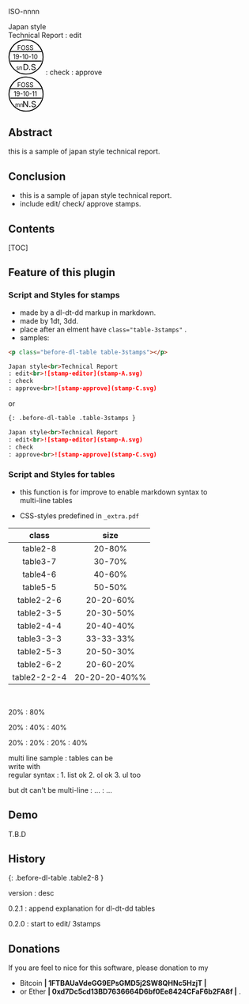 <p class="doc-num">ISO-nnnn</p>
<p class="before-dl-table table-3stamps"></p>

Japan style<br>Technical Report
: edit<br><svg viewbox="0 0 52 52" width=19mm height=19mm>
    <defs>
        <g id="stamp" stroke=#000 fill=none stroke-width=1pt>
            <circle r=25 cx=26 cy=26  />
            <line x1=3 x2=49 y1=18 y2=18 />
            <line x1=3 x2=49 y1=32 y2=32 />
        </g>
    </defs>
    <use xlink:href="#stamp" x=0 y=0 />
    <g text-anchor=middle font-size=9>
        <text x=25 y=16>FOSS</text>
        <text x=25 y=29>19-10-10</text>
        <text x=16 y=45 font-size=8>sn</text>
        <text x=31 y=45 font-size=12>D.S</text>
    </g>
    </svg>
: check
: approve<br><svg viewbox="0 0 52 52" width=19mm height=19mm>
    <use xlink:href="#stamp" x=0 y=0 />
    <g text-anchor=middle font-size=9>
        <text x=25 y=16>FOSS</text>
        <text x=25 y=29>19-10-11</text>
        <text x=16 y=45 font-size=8>mn</text>
        <text x=31 y=45 font-size=12>N.S</text>
    </g>
    </svg>


Abstract
--------------------------
this is a sample of japan style technical report.


Conclusion
--------------------------
- this is a sample of japan style technical report.
- include edit/ check/ approve stamps.


Contents
--------------------------
[TOC]



Feature of this plugin
--------------------------

### Script and Styles for stamps
- made by a dl-dt-dd markup in markdown.
- made by 1dt, 3dd.
- place after an elment have `class="table-3stamps"` .
- samples:

```markdown
<p class="before-dl-table table-3stamps"></p>

Japan style<br>Technical Report
: edit<br>![stamp-editor](stamp-A.svg)
: check
: approve<br>![stamp-approve](stamp-C.svg)
```

or

```markdown
{: .before-dl-table .table-3stamps }

Japan style<br>Technical Report
: edit<br>![stamp-editor](stamp-A.svg)
: check
: approve<br>![stamp-approve](stamp-C.svg)
```



### Script and Styles for tables
- this function is for improve to enable markdown syntax to  
    multi-line tables

- CSS-styles predefined in `_extra.pdf`

class        | size
:-----------:|:-------:
table2-8     | 20-80%
table3-7     | 30-70%
table4-6     | 40-60%
table5-5     | 50-50%
table2-2-6   | 20-20-60%
table2-3-5   | 20-30-50%
table2-4-4   | 20-40-40%
table3-3-3   | 33-33-33%
table2-5-3   | 20-50-30%
table2-6-2   | 20-60-20%
table2-2-2-4 | 20-20-20-40%%

<br>

<p class="before-dl-table table2-8"></p>

20%
: 80%

<p class="before-dl-table table2-4-4"></p>

20%
: 40%
: 40%

<p class="before-dl-table table2-2-2-4"></p>

20%
: 20%
: 20%
: 40%

<p class="before-dl-table table3-3-3"></p>

multi line sample
: tables can be<br>write with<br>regular syntax
:   1. list ok
    2. ol ok
    3. ul too

but dt can't be multi-line
: ...
: ...



Demo
--------------------------
T.B.D


History
--------------------------
<!-- this comment is needed for paragraph class -->
{: .before-dl-table .table2-8 }

version
: desc

0.2.1
: append explanation for dl-dt-dd tables

0.2.0
: start to edit/ 3stamps



Donations
---------------------
If you are feel to nice for this software, please donation to my

-   Bitcoin **| 1FTBAUaVdeGG9EPsGMD5j2SW8QHNc5HzjT |**
-   or Ether **| 0xd7Dc5cd13BD7636664D6bf0Ee8424CFaF6b2FA8f |** .




